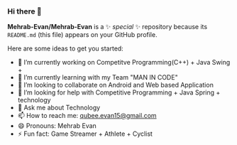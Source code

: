 ### Hi there 👋


**Mehrab-Evan/Mehrab-Evan** is a ✨ _special_ ✨ repository because its `README.md` (this file) appears on your GitHub profile.

Here are some ideas to get you started:

- 🔭 I’m currently working on Competitve Programming(C++) + Java Swing + 
- 🌱 I’m currently learning with my Team "MAN IN CODE"
- 👯 I’m looking to collaborate on Android and Web based Application
- 🤔 I’m looking for help with Competitive Programming + Java Spring + technology
- 💬 Ask me about Technology
- 📫 How to reach me: qubee.evan15@gmail.com
- 😄 Pronouns: Mehrab Evan
- ⚡ Fun fact: Game Streamer + Athlete + Cyclist

